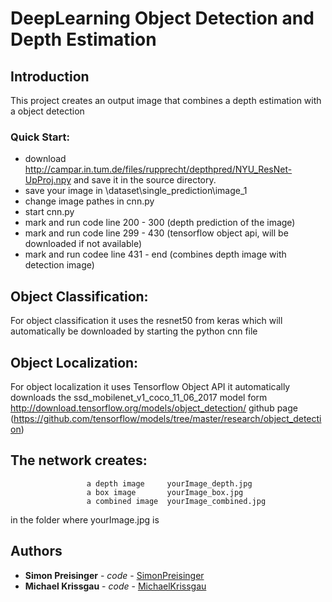 # DeepLearning Object Detection and Depth Estimation

## Introduction

This project creates an output image that combines a depth estimation with a object detection

### Quick Start:

* download http://campar.in.tum.de/files/rupprecht/depthpred/NYU_ResNet-UpProj.npy and save it in the source directory.
* save your image in \dataset\single_prediction\image_1
* change image pathes in cnn.py
* start cnn.py
* mark and run code line 200 - 300 (depth prediction of the image)
* mark and run code line 299 - 430 (tensorflow object api, will be downloaded if not available)
* mark and run codee line 431 - end (combines depth image with detection image)


## Object Classification: 
For object classification it uses the resnet50 from keras which will automatically be downloaded by starting the python cnn file
## Object Localization: 
For object localization it uses Tensorflow Object API it automatically downloads the ssd_mobilenet_v1_coco_11_06_2017 model form 
http://download.tensorflow.org/models/object_detection/
github page (https://github.com/tensorflow/models/tree/master/research/object_detection)

## The network creates: 
					 a depth image     yourImage_depth.jpg
					 a box image       yourImage_box.jpg
					 a combined image  yourImage_combined.jpg
					 
in the folder where yourImage.jpg is


## Authors

* **Simon Preisinger** - *code* - [SimonPreisinger](https://github.com/SimonPreisinger)
* **Michael Krissgau** - *code* - [MichaelKrissgau](https://github.com/SimonPreisinger)

